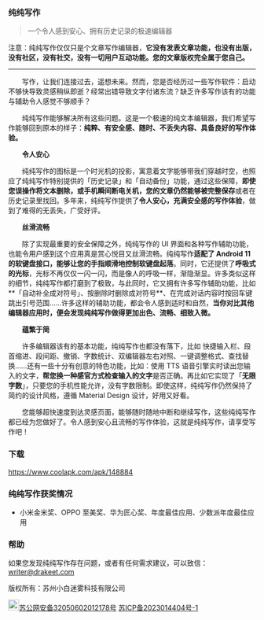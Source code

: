 ### 纯纯写作

> 一个令人感到安心、拥有历史记录的极速编辑器



注意：纯纯写作仅仅只是个文章写作编辑器，**它没有发表文章功能，也没有出版，没有社区，没有社交，没有一切用户互动功能。您的文章版权完全属于您自己。**

---



　　写作，让我们连接过去，遥想未来。然而，您是否经历过一些写作软件：启动不够快导致灵感稍纵即逝？经常出错导致文字付诸东流？缺乏许多写作该有的功能与辅助令人感觉不够顺手？

　　纯纯写作能够解决所有这些问题。这是一个极速的纯文本编辑器，我们希望写作能够回到原本的样子：<b>纯粹、有安全感、随时、不丢失内容、具备良好的写作体验。</b>

　　**令人安心**

　　纯纯写作的图标是一个时光机的投影，寓意着文字能够带我们穿越时空，也照应了纯纯写作特别提供的「历史记录」和「自动备份」功能，通过这些保障，**即使您误操作将文本删除，或手机瞬间断电关机，您的文章仍然能够被完整保存**或者在历史记录里找回。多年来，纯纯写作提供了**令人安心，充满安全感的写作体验**，做到了难得的无丢失，广受好评。

　　**丝滑流畅**

　　除了实现最重要的安全保障之外，纯纯写作的 UI 界面和各种写作辅助功能，也能令用户感到这个应用真是赏心悦目又丝滑流畅。纯纯写作**适配了 Android 11 的软键盘接口，能够让您的手指顺滑地控制软键盘起落**。同时，它还提供了**呼吸式的光标**，光标不再仅仅一闪一闪，而是像人的呼吸一样，渐隐渐显。许多类似这样的细节，纯纯写作都打磨到了极致，与此同时，它又拥有许多写作辅助功能，比如**「自动补全成对符号」、按删除时删除成对符号**、在完成对话内容时按回车键跳出引号范围……许多这样的辅助功能，都会令人感到适时和自然，**当你对比其他编辑器应用时，便会发现纯纯写作做得更加出色、流畅、细致入微。**

　　**蕴繁于简**

　　许多编辑器该有的基本功能，纯纯写作也都没有落下，比如 快捷输入栏、段首缩进、段间距、撤销、字数统计、双编辑器左右对照、一键调整格式、查找替换……还有一些十分有创意的特色功能，比如：使用 TTS 语音引擎实时读出您输入的文字，**帮您换一种感官方式检查输入的文字**是否正确。再比如它实现了「**无限字数**」，只要您的手机性能允许，没有字数限制。即使这样，纯纯写作仍然保持了简约的设计风格，遵循 Material Design 设计，好用又好看。

　　您能够超快速度到达灵感页面，能够随时随地中断和继续写作，这些纯纯写作都已经为您做好了。令人感到安心且流畅的写作体验，这就是纯纯写作，请享受写作吧！

### 下载

https://www.coolapk.com/apk/148884

### 纯纯写作获奖情况

* 小米金米奖、OPPO 至美奖、华为匠心奖、年度最佳应用、少数派年度最佳应用

### 帮助

如果您发现纯纯写作存在问题，或者有任何需求建议，可以致信：writer@drakeet.com



版权所有：苏州小白迷雾科技有限公司

<img src="https://beian.mps.gov.cn/web/assets/logo01.6189a29f.png" width=22 />[苏公网安备32050602012178号](https://beian.mps.gov.cn/#/query/webSearch)    [苏ICP备2023014404号-1](https://beian.miit.gov.cn/)
